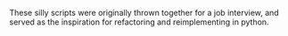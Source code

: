 These silly scripts were originally thrown together for a job interview, and served as the inspiration for refactoring and reimplementing in python.
